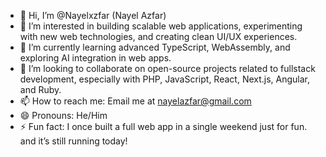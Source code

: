 - 👋 Hi, I’m @Nayelxzfar (Nayel Azfar)
- 👀 I’m interested in building scalable web applications, experimenting with new web technologies, and creating clean UI/UX experiences.
- 🌱 I’m currently learning advanced TypeScript, WebAssembly, and exploring AI integration in web apps.
- 💞️ I’m looking to collaborate on open-source projects related to fullstack development, especially with PHP, JavaScript, React, Next.js, Angular, and Ruby.
- 📫 How to reach me: Email me at nayelazfar@gmail.com
- 😄 Pronouns: He/Him
- ⚡ Fun fact: I once built a full web app in a single weekend just for fun. and it’s still running today!
